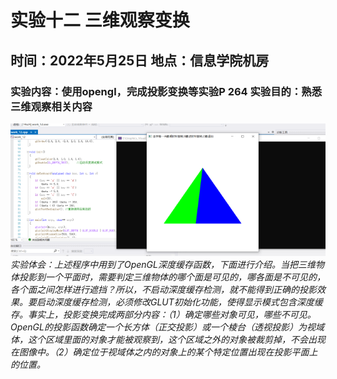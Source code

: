 # 实验十二 三维观察变换
## 时间：2022年5月25日  地点：信息学院机房
### 实验内容：使用opengl，完成投影变换等实验P 264  实验目的：熟悉三维观察相关内容

![image](https://github.com/Polaris1491319352/Graphics/blob/main/image/work12.jpg)  
_实验体会：上述程序中用到了OpenGL深度缓存函数，下面进行介绍。当把三维物体投影到一个平面时，需要判定三维物体的哪个面是可见的，哪各面是不可见的，各个面之间怎样进行遮挡？所以，不启动深度缓存检测，就不能得到正确的投影效果。要启动深度缓存检测，必须修改GLUT初始化功能，使得显示模式包含深度缓存。事实上，投影变换完成两部分内容：（1）确定哪些对象可见，哪些不可见。OpenGL的投影函数确定一个长方体（正交投影）或一个棱台（透视投影）为视域体，这个区域里面的对象才能被观察到，这个区域之外的对象被裁剪掉，不会出现在图像中。（2）确定位于视域体之内的对象上的某个特定位置出现在投影平面上的位置。_
